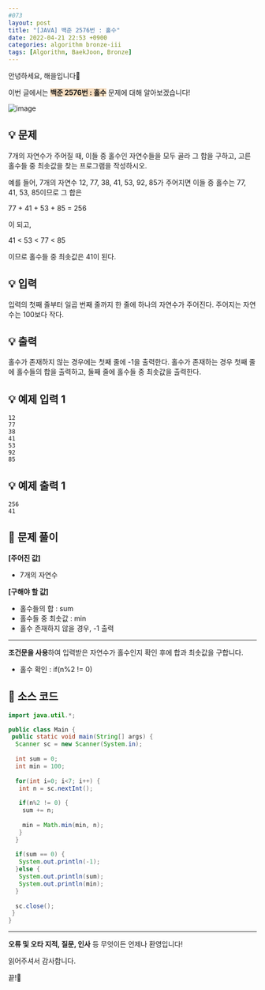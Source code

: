 ```yaml
---
#073
layout: post
title: "[JAVA] 백준 2576번 : 홀수"
date: 2022-04-21 22:53 +0900
categories: algorithm bronze-iii
tags: [Algorithm, BaekJoon, Bronze]
---
```


안녕하세요, 해을입니다🦖

이번 글에서는 <span style="background-color:#f7ddbe">**백준 2576번 : 홀수**</span> 문제에 대해 알아보겠습니다!

![image](https://user-images.githubusercontent.com/39720852/171656332-e24ff252-e7d8-4d49-83b5-353125fb0aeb.png)

## 💡 문제

7개의 자연수가 주어질 때, 이들 중 홀수인 자연수들을 모두 골라 그 합을 구하고, 고른 홀수들 중 최솟값을 찾는 프로그램을 작성하시오.

예를 들어, 7개의 자연수 12, 77, 38, 41, 53, 92, 85가 주어지면 이들 중 홀수는 77, 41, 53, 85이므로 그 합은

77 + 41 + 53 + 85 = 256

이 되고,

41 < 53 < 77 < 85

이므로 홀수들 중 최솟값은 41이 된다.

## 💡 입력

입력의 첫째 줄부터 일곱 번째 줄까지 한 줄에 하나의 자연수가 주어진다. 주어지는 자연수는 100보다 작다.

## 💡 출력

홀수가 존재하지 않는 경우에는 첫째 줄에 -1을 출력한다. 홀수가 존재하는 경우 첫째 줄에 홀수들의 합을 출력하고, 둘째 줄에 홀수들 중 최솟값을 출력한다.

## 💡 예제 입력 1

```
12
77
38
41
53
92
85
```

## 💡 예제 출력 1

```
256
41
```

## 🚩 문제 풀이

**[주어진 값]**

* 7개의 자연수

**[구해야 할 값]**

* 홀수들의 합 : sum
* 홀수들 중 최솟값 : min
* 홀수 존재하지 않을 경우, -1 출력

---

**조건문을 사용**하여 입력받은 자연수가 홀수인지 확인 후에 합과 최솟값을 구합니다.

* 홀수 확인 : if(n%2 != 0)

## 🚩 소스 코드

``` java
import java.util.*;

public class Main { 
 public static void main(String[] args) {  
  Scanner sc = new Scanner(System.in);
  
  int sum = 0;
  int min = 100;
  
  for(int i=0; i<7; i++) {
   int n = sc.nextInt();
   
   if(n%2 != 0) {
    sum += n;
    
    min = Math.min(min, n);
   }
  }
  
  if(sum == 0) {
   System.out.println(-1);
  }else {
   System.out.println(sum);
   System.out.println(min);
  }
  
  sc.close();
 }
}
```

---

**오류 및 오타 지적, 질문, 인사** 등 무엇이든 언제나 환영입니다!

읽어주셔서 감사합니다.

끝!🦕
